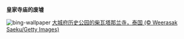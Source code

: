 
**皇家寺庙的废墟**

![bing-wallpaper](https://www.bing.com/th?id=OHR.AyutthayaTemple_ZH-CN5996587937_1920x1080.jpg)
[大城府历史公园的柴瓦塔那兰寺，泰国 (© Weerasak Saeku/Getty Images)](https://www.bing.com/search?q=%E6%B3%B0%E5%9B%BD%E5%A4%A7%E5%9F%8E%E5%BA%9C%E5%8E%86%E5%8F%B2%E5%85%AC%E5%9B%AD&amp;form=hpcapt&amp;mkt=zh-cn)
  